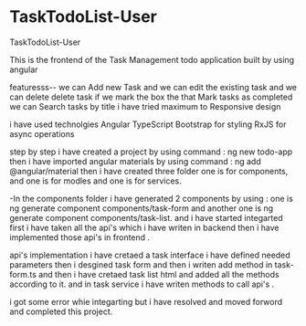 # TaskTodoList-User

TaskTodoList-User

This is the frontend of the Task Management todo application built by using angular

featuresss--
we can Add new Task and we can edit the existing task and we can delete delete task 
if we mark the box the that Mark tasks as completed  
we can Search tasks by title 
i have tried maximum to Responsive design

i have used technolgies 
Angular
TypeScript
Bootstrap for styling
RxJS for async operations 

step by step 
i have created a project by using command : ng new todo-app
then i have imported angular materials by using command : ng add @angular/material
then i have created three folder one is for components, and one is for modles and one is for services.

-In the components folder i have generated 2 components 
by using : one is ng generate component components/task-form and another one is ng generate component components/task-list.
and i have started integarted first i have taken all the api's which i have writen in backend
then i have implemented those api's in frontend . 

api's implementation
i have cretaed a task interface 
i have defined needed parameters
then i desgined task form and then i writen add method in task-form.ts
and then i have cretaed task list html and added all the methods according to it.
and in task service i have writen methods to call api's .

i got some error whie integarting but i have resolved and moved forword and completed this project.

 

